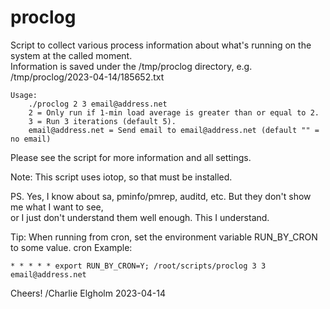 # proclog

Script to collect various process information about what's running on the system at the called moment.  
Information is saved under the /tmp/proclog directory, e.g. /tmp/proclog/2023-04-14/185652.txt

```
Usage:
    ./proclog 2 3 email@address.net
    2 = Only run if 1-min load average is greater than or equal to 2.
    3 = Run 3 iterations (default 5).
    email@address.net = Send email to email@address.net (default "" = no email)
```

Please see the script for more information and all settings.

Note: This script uses iotop, so that must be installed.

PS. Yes, I know about sa, pminfo/pmrep, auditd, etc. But they don't show me what I want to see,  
    or I just don't understand them well enough. This I understand.

Tip: When running from cron, set the environment variable RUN_BY_CRON to some value.
cron Example:
```
* * * * * export RUN_BY_CRON=Y; /root/scripts/proclog 3 3 email@address.net
```

Cheers!
/Charlie Elgholm 2023-04-14
